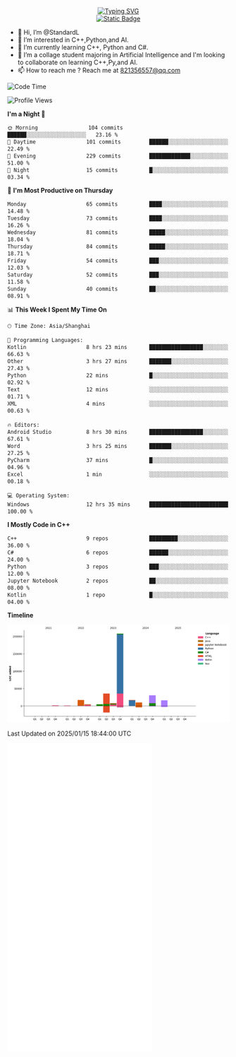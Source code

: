 <!-- Dynamic typing 动态打字 -->
<div align="center">
  <div align="center">
  <a href="https://git.io/typing-svg"><img src="https://readme-typing-svg.demolab.com?font=Tilt+Neon&size=32&pause=1000&center=true&vCenter=true&random=false&width=435&lines=Hello+World!;%E4%BD%A0%E5%A5%BD%EF%BC%8C%E4%B8%96%E7%95%8C%EF%BC%81;%E3%83%8F%E3%83%AD%E3%83%BC%E3%80%81%E3%83%AF%E3%83%BC%E3%83%AB%E3%83%89!" alt="Typing SVG" /></a>
  </div>
</div>

<!-- Profile logo 徽标 -->
<div align="center">
  <a href="https://standardl.github.io">
    <img alt="Static Badge" src="https://img.shields.io/badge/Github.io-Blog-brightgreen?style=for-the-badge&logo=github&link=https%3A%2F%2Fstandardl.github.io">
  </a>
</div>

- 👋 Hi, I’m @StandardL
- 👀 I’m interested in C++,Python,and AI.
- 🌱 I’m currently learning C++, Python and C#.
- 💞️ I’m a collage student majoring in Artificial Intelligence and I'm looking to collaborate on learning C++,Py,and AI.
- 📫 How to reach me ? Reach me at 821356557@qq.com

<!-- Wakatime 数据统计 -->
<!--START_SECTION:waka-->
![Code Time](http://img.shields.io/badge/Code%20Time-115%20hrs%2045%20mins-blue)

![Profile Views](http://img.shields.io/badge/Profile%20Views-0-blue)

**I'm a Night 🦉** 

```text
🌞 Morning                104 commits         ██████░░░░░░░░░░░░░░░░░░░   23.16 % 
🌆 Daytime                101 commits         ██████░░░░░░░░░░░░░░░░░░░   22.49 % 
🌃 Evening                229 commits         █████████████░░░░░░░░░░░░   51.00 % 
🌙 Night                  15 commits          █░░░░░░░░░░░░░░░░░░░░░░░░   03.34 % 
```
📅 **I'm Most Productive on Thursday** 

```text
Monday                   65 commits          ████░░░░░░░░░░░░░░░░░░░░░   14.48 % 
Tuesday                  73 commits          ████░░░░░░░░░░░░░░░░░░░░░   16.26 % 
Wednesday                81 commits          █████░░░░░░░░░░░░░░░░░░░░   18.04 % 
Thursday                 84 commits          █████░░░░░░░░░░░░░░░░░░░░   18.71 % 
Friday                   54 commits          ███░░░░░░░░░░░░░░░░░░░░░░   12.03 % 
Saturday                 52 commits          ███░░░░░░░░░░░░░░░░░░░░░░   11.58 % 
Sunday                   40 commits          ██░░░░░░░░░░░░░░░░░░░░░░░   08.91 % 
```


📊 **This Week I Spent My Time On** 

```text
🕑︎ Time Zone: Asia/Shanghai

💬 Programming Languages: 
Kotlin                   8 hrs 23 mins       █████████████████░░░░░░░░   66.63 % 
Other                    3 hrs 27 mins       ███████░░░░░░░░░░░░░░░░░░   27.43 % 
Python                   22 mins             █░░░░░░░░░░░░░░░░░░░░░░░░   02.92 % 
Text                     12 mins             ░░░░░░░░░░░░░░░░░░░░░░░░░   01.71 % 
XML                      4 mins              ░░░░░░░░░░░░░░░░░░░░░░░░░   00.63 % 

🔥 Editors: 
Android Studio           8 hrs 30 mins       █████████████████░░░░░░░░   67.61 % 
Word                     3 hrs 25 mins       ███████░░░░░░░░░░░░░░░░░░   27.25 % 
PyCharm                  37 mins             █░░░░░░░░░░░░░░░░░░░░░░░░   04.96 % 
Excel                    1 min               ░░░░░░░░░░░░░░░░░░░░░░░░░   00.18 % 

💻 Operating System: 
Windows                  12 hrs 35 mins      █████████████████████████   100.00 % 
```

**I Mostly Code in C++** 

```text
C++                      9 repos             █████████░░░░░░░░░░░░░░░░   36.00 % 
C#                       6 repos             ██████░░░░░░░░░░░░░░░░░░░   24.00 % 
Python                   3 repos             ███░░░░░░░░░░░░░░░░░░░░░░   12.00 % 
Jupyter Notebook         2 repos             ██░░░░░░░░░░░░░░░░░░░░░░░   08.00 % 
Kotlin                   1 repo              █░░░░░░░░░░░░░░░░░░░░░░░░   04.00 % 
```



**Timeline**

![Lines of Code chart](https://raw.githubusercontent.com/StandardL/StandardL/main/assets/bar_graph.png)


 Last Updated on 2025/01/15 18:44:00 UTC
<!--END_SECTION:waka-->

<img align="center" src="/github-metrics.svg" alt="Metrics" width="65%" />

<!---
StandardL/StandardL is a ✨ special ✨ repository because its `README.md` (this file) appears on your GitHub profile.
You can click the Preview link to take a look at your changes.
--->
